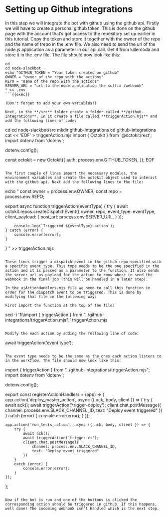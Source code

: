# Setting up Github integrations

In this step we will integrate the bot with github using the github api. Firstly we will have to create a personal github token. This is done on the github page with the account that’s got access to the repository set up earlier in this tutorial. Copy the token and store it together with the owner of the repo and the name of trepo in the .env file. We also need to send the url of the node.js application as a parameter in our api call. Get it from killercoda and store it in the .env file. The file should now look like this:

```
cd
cd node-slackbot
echo "GITHUB_TOKEN = "Your token created on github"
OWNER = "owner of the repo with the actions"
REPO = "name of the repo with the actions"
SERVER_URL = "url to the node application the suffix /webhook"
" >> .env
```{{exec}}

(Don't forget to add your own variables!)

Next, in the **/src** folder create a folder called **/github-integrations**. In it create a file called **triggerAction.mjs** and add the following lines of code:

```
cd
cd node-slackbot/src
mkdir github-integrations
cd github-integrations
cat << 'EOF' > triggerAction.mjs
import { Octokit } from '@octokit/rest';
import dotenv from 'dotenv';

dotenv.config();

const octokit = new Octokit({
    auth: process.env.GITHUB_TOKEN,
});
EOF
```{{exec}}

The first couple of lines import the necessary modules, the environment variables and create the octokit object used to interact with the github api. Next add the following lines to the file:

```
echo "
const owner = process.env.OWNER;
const repo = process.env.REPO;


export async function triggerAction(eventType) {
    try {
        await octokit.repos.createDispatchEvent({
            owner,
            repo,
            event_type: eventType,
            client_payload: {
                post_url: process.env.SERVER_URL,
            }
        });


        console.log(`Triggered ${eventType} action`);
    } catch (error) {
        console.error(error);
    }
}
" >> triggerAction.mjs
```{{exec}}

These lines trigger a dispatch event in the github repo specified with a specific event_type. This type needs to be the one specified in the action and it is passed as a parameter to the function. It also sends the server url as payload for the action to know where to send the webhook in the final job (this will be handled in a later step).

In the uiActionHandlers.mjs file we need to call this function in order for the dispatch event to be triggered. This is done by modifying that file in the following way:

First import the function at the top of the file:
```
sed -i '1i\import { triggerAction } from "../github-integrations/triggerAction.mjs";' triggerAction.mjs
```{{exec}}

Modify the each action by adding the following line of code: 
```
await triggerAction('event type');
```

The event type needs to be the same as the ones each action listens to in the workflow. The file should now look like this:

```
import { triggerAction } from "../github-integrations/triggerAction.mjs";
import dotenv from 'dotenv';


dotenv.config();


export const registerActionHandlers = (app) => {
    app.action('deploy_master_action', async ({ ack, body, client }) => {
        try {
            await ack();
            await triggerAction('trigger-deploy');
            client.chat.postMessage({
                channel: process.env.SLACK_CHANNEL_ID,
                text: "Deploy event triggered"
            })
        }
        catch (error) {
            console.error(error);
        }
    });


    app.action('run_tests_action', async ({ ack, body, client }) => {
        try {
            await ack();
            await triggerAction('trigger-ci');
            client.chat.postMessage({
                channel: process.env.SLACK_CHANNEL_ID,
                text: "Deploy event triggered"
            })
        }
        catch (error) {
            console.error(error);
        }
    });
};
```

Now if the bot is run and one of the buttons is clicked the corresponding action should be triggered in github. If this happens, well done! The incoming webhook isn’t handled which is the next step.

